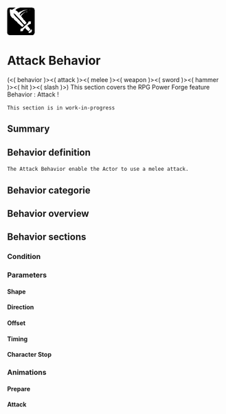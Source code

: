 ![behavior_icon.png](../../../../../../../../media/user_manual/game_mecanics/behaviors/icons/Attack.png)
# Attack Behavior
(<( behavior )><( attack )><( melee )><( weapon )><( sword )><( hammer )><( hit )><( slash )>)
This section covers the RPG Power Forge feature Behavior : Attack !

```admonish warning title="Working, working ..."
This section is in work-in-progress
```

## Summary

## Behavior definition
```admonish summary title="Attack Behavior"
The Attack Behavior enable the Actor to use a melee attack.
```

## Behavior categorie

## Behavior overview

## Behavior sections

### Condition

### Parameters

#### Shape

#### Direction

#### Offset

#### Timing

#### Character Stop

### Animations

#### Prepare

#### Attack
